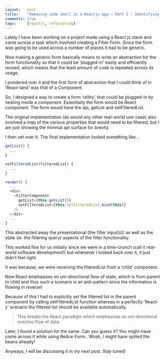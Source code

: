 ```yaml
---
layout:   post
title:    "Removing code smell in a Reactjs app — Part I : Identifying the smell"
comments: true
tags:     [reactjs, refactoring]
---
```


Lately I have been working on a project made using a React.js stack and came across a task which involved creating a Filter Form. Since the form was going to be used across a number of places it had to be generic.

Now making a generic form basically means to write an abstraction for the form functionality so that it could be ‘plugged-in’ easily and efficiently reused, which means that the least amount of code is repeated across its usage.

I pondered over it and the first form of abstraction that I could think of in ‘React-land’ was that of a Component.

So, I designed a way to create a form ‘utility’, that could be plugged-in by nesting inside a component. Essentially the form would be React component. The form would have the api, getList and setFilteredList.

The original implementation (as would any other real-world use-case) also involved a map of the various properties that would need to be filtered, but I am just showing the minimal api surface for brevity.

I then set over it. The final implementation looked something like ..

```javascript
getList() {
  ...
}

setFilteredList(filteredList) {
  ...
}

render() {
  ...
  <div>
    <FilterComponent
      getList={this.getList()}
      setFilteredList={this.setFilteredList.bind(this)}
    />
  </div>
  ...
}
```

This abstracted away the presentational (the filter input(s)) as well as the state (ie. the filtering query) aspects of the filter functionality.

This worked fine for us initially since we were in a time-crunch (call it real-world software development!) but whenever I looked back over it, it just didn’t feel right.

It was because, we were receiving the filteredList from a ‘child’ component.

Now React emphasises on uni-directional flow of state, which is from parent to child and thus such a scenario is an anti-pattern since the information is flowing in reverse!

Because of this I had to explicitly set the filtered list in the parent component by calling setFilteredList function whereas in a perfectly ‘React-y’ scenario the filtered list should be available automatically.

> This breaks the React paradigm which emphasises on uni-directional *reactive* flow of data.

Later, I found a solution for the same. Can you guess it? You might-have come across it while using Redux-Form.. Woah, I might have spilled the beans already!

Anyways, I will be discussing it in my next post. Stay tuned!
